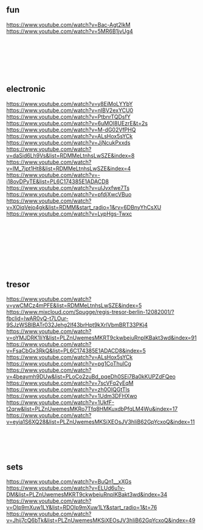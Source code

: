 fun
---------------
https://www.youtube.com/watch?v=Bac-Agt2lkM <br>
https://www.youtube.com/watch?v=5MR6B1jvUg4 <br>
 <br>
 <br>
 <br>
 <br>
 <br>
 <br>


electronic
---------------
https://www.youtube.com/watch?v=y8EiMoLYYbY <br>
https://www.youtube.com/watch?v=nIBV2exYCU0 <br>
https://www.youtube.com/watch?v=PtbnrTQDsfY <br>
https://www.youtube.com/watch?v=6uMOl8UEzrE&t=2s <br>
https://www.youtube.com/watch?v=M-dG02VfPHQ <br>
https://www.youtube.com/watch?v=ALsHox5sYCk <br>
https://www.youtube.com/watch?v=JjNcukPxxds <br>
https://www.youtube.com/watch?v=daSid6Lh9Vs&list=RDMMeLtnhsLwSZE&index=8 <br>
https://www.youtube.com/watch?v=IM_7jpt1Ht8&list=RDMMeLtnhsLwSZE&index=4 <br>
https://www.youtube.com/watch?v=-i18ovDPyTE&list=PL6C174385E1ADACD8 <br>
https://www.youtube.com/watch?v=ulJvxfwe7Ts <br>
https://www.youtube.com/watch?v=pfdjXwcVBuo <br>
https://www.youtube.com/watch?v=XOiqVejo4gk&list=RDMM&start_radio=1&rv=6DBnyYhCsXU <br>
https://www.youtube.com/watch?v=LypHgs-Twxc <br>
 <br>
 <br>
 <br>
 <br>
 <br>
 <br>
 <br>
 <br>

tresor
---------------
https://www.youtube.com/watch?v=ywCMCz4mPFE&list=RDMMeLtnhsLwSZE&index=5 <br>
https://www.mixcloud.com/Spugge/regis-tresor-berlin-12082001/?fbclid=IwAR0vQ-t7LOur-9SJzWSBIBATr032Jehg2If43brHpt9kXrlVbmBRT33PKj4 <br>
https://www.youtube.com/watch?v=oYMJDRK1liY&list=PLZnUwemesMKRT9ckwbeiuRnplKBakt3wd&index=91 <br>
https://www.youtube.com/watch?v=FsaCbGx3RkQ&list=PL6C174385E1ADACD8&index=5 <br>
https://www.youtube.com/watch?v=ALsHox5sYCk <br>
https://www.youtube.com/watch?v=pg1CoThulCg <br>
https://www.youtube.com/watch?v=4beaymh9DUw&list=PLoCo2zuBd_pqeDh0SEj7Ba0kKUPZdFQeo <br>
https://www.youtube.com/watch?v=7scVFq2yEqM <br>
https://www.youtube.com/watch?v=zh0OIQGtTls <br>
https://www.youtube.com/watch?v=1Udm3DFHXwo <br>
https://www.youtube.com/watch?v=1UkfF-t2qrw&list=PLZnUwemesMKRo7Tfq8HMKuxdbPfqLM4Wu&index=17 <br>
https://www.youtube.com/watch?v=eyia1S6XQ28&list=PLZnUwemesMKSiXEOsJV3hIiB62GpYcxoQ&index=11 <br>
 <br>
 <br>
 <br>
 <br>


sets
---------------
https://www.youtube.com/watch?v=BuQn1__xXGs <br>
https://www.youtube.com/watch?v=ELUd6u1v-DM&list=PLZnUwemesMKRT9ckwbeiuRnplKBakt3wd&index=34 <br>
https://www.youtube.com/watch?v=OIp9mXuw1LY&list=RDOIp9mXuw1LY&start_radio=1&t=76 <br>
https://www.youtube.com/watch?v=Jhij7cQ6bTk&list=PLZnUwemesMKSiXEOsJV3hIiB62GpYcxoQ&index=49 <br>
 <br>
 <br>
 <br>
 <br>
 <br>
 <br>
 <br>

